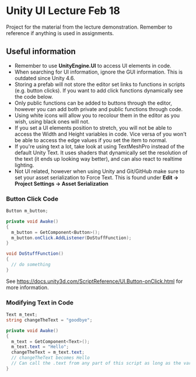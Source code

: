 # Unity UI Lecture Feb 18

Project for the material from the lecture demonstration.
Remember to reference if anything is used in assignments.

## Useful information
* Remember to use **UnityEngine.UI** to access UI elements in code.
* When searching for UI information, ignore the GUI information. This is outdated since Unity 4.6.
* Storing a prefab will not store the editor set links to functions in scripts (e.g. button clicks). If you want to add click functions dynamically see the code below.
* Only public functions can be added to buttons through the editor, however you can add both private and public functions through code.
* Using white icons will allow you to recolour them in the editor as you wish, using black ones will not.
* If you set a UI elements position to stretch, you will not be able to access the Width and Height variables in code. Vice versa of you won't be able to access the edge values if you set the item to normal.
* If you're using text a lot, take look at using TextMeshPro instead of the default Unity Text. It uses shaders that dynamically set the resolution of the text (it ends up looking way better), and can also react to realtime lighting.
* Not UI related, however when using Unity and Git/GitHub make sure to set your asset serialization to Force Text. This is found under **Edit -> Project Settings -> Asset Serialization**

### Button Click Code
```csharp
Button m_button;

private void Awake()
{
  m_button = GetComponent<Button>();
  m_button.onClick.AddListener(DoStuffFunction);
}

void DoStuffFunction()
{
  // do something
}
```
See https://docs.unity3d.com/ScriptReference/UI.Button-onClick.html for more information.

### Modifying Text in Code
```csharp
Text m_text;
string changeTheText = "goodbye";

private void Awake()
{
  m_text = GetComponent<Text>();
  m_text.text = "Hello";
  changeTheText = m_text.text;
  // changeTheText becomes Hello
  // Can call the .text from any part of this script as long as the variable is set prior
}
```
